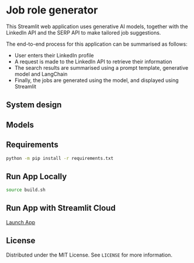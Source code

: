 # Job role generator
This Streamlit web application uses generative AI models, together with the LinkedIn API and the SERP API to make tailored job suggestions.

The end-to-end process for this application can be summarised as follows:
* User enters their LinkedIn profile
* A request is made to the LinkedIn API to retrieve their information
* The search results are summarised using a prompt template, generative model and LangChain
* Finally, the jobs are generated using the model, and displayed using Streamlit


## System design


## Models


## Requirements
```bash
python -m pip install -r requirements.txt
```


## Run App Locally

```bash
source build.sh
```


## Run App with Streamlit Cloud

[Launch App]()


## License

Distributed under the MIT License. See `LICENSE` for more information.
